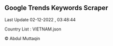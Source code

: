 

## Google Trends Keywords Scraper 
 
Last Update 02-12-2022 , 03:48:44

Country List :
VIETNAM.json



© Abdul Muttaqin 

